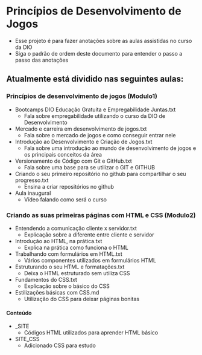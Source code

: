 
# Princípios de Desenvolvimento de Jogos
- Esse projeto é para fazer anotações sobre as aulas assistidas no curso da DIO
- Siga o padrão de ordem deste documento para entender o passo a passo das anotações 

## Atualmente está dividido nas seguintes aulas:

### Princípios de desenvolvimento de jogos (Modulo1)
- Bootcamps DIO Educação Gratuita e Empregabilidade Juntas.txt
  - Fala sobre empregabilidade utilizando o curso da DIO de Desenvolvimento
- Mercado e carreira em desenvolvimento de jogos.txt
  - Fala sobre o mercado de jogos e como conseguir entrar nele
- Introdução ao Desenvolvimento e Criação de Jogos.txt
  - Fala sobre uma introdução ao mundo de desenvolvimento de jogos e os principais conceitos da área
- Versionamento de Código com Git e GitHub.txt
  - Fala sobre uma base para se utilizar o GIT e GITHUB
- Criando o seu primeiro repositório no github para compartilhar o seu progresso.txt
  - Ensina a criar repositórios no github
- Aula inaugural
  - Vídeo falando como será o curso

### Criando as suas primeiras páginas com HTML e CSS (Modulo2)
- Entendendo a comunicação cliente x servidor.txt
  - Explicação sobre a diferente entre cliente e servidor
- Introdução ao HTML, na prática.txt
  - Explica na prática como funciona o HTML
- Trabalhando com formulários em HTML.txt
  - Vários componentes utilizados em formulários HTML
- Estruturando o seu HTML e formatações.txt
  - Deixa o HTML estruturado sem utiliza CSS
- Fundamentos do CSS.txt
  - Explicação sobre o básico do CSS
- Estilizações básicas com CSS.md
  - Utilização do CSS para deixar páginas bonitas

#### Conteúdo
- _SITE
  - Códigos HTML utilizados para aprender HTML básico
- SITE_CSS
  - Adicionado CSS para estudo






